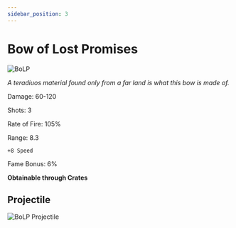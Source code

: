 ```yaml
---
sidebar_position: 3
---
```


# Bow of Lost Promises

![BoLP](https://vwiki.valorserver.com/api/item/picture/bow%20of%20lost%20promises)

<i>A teradiuos material found only from a far land is what this bow is made of.</i>

Damage: 60-120

Shots: 3

Rate of Fire: 105%

Range: 8.3

    +8 Speed
    
Fame Bonus: 6%

**Obtainable through Crates**

## Projectile 
![BoLP Projectile](https://cdn.discordapp.com/attachments/953134990428868629/981403185732259891/lostpromises.gif)
